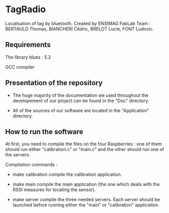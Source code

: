 TagRadio
========

Localisation of tag by bluetooth.
Created by ENSIMAG FabLab Team : BERTAULD Thomas, BIANCHERI Cédric, BRELOT Lucie, FONT Ludovic.

Requirements 
------------

The library bluez : 5.2

GCC compiler



Presentation of the repository
------------------------------

* The huge majority of the documentation we used throughout the developement of our project can
  be found in the "Doc" directory.
  
* All of the sources of our software are located in the "Application" directory.

How to run the software
-----------------------

At first, you need to compile the files on the four Raspberries : one of them should run either
"calibration.c" or "main.c" and the other should run one of the servers. 

Compilation commands :

* make calibration compile the calibration application.

* make main compile the main application (the one which deals with the RSSI measures for locating 
  the sensor).
  
* make server compile the three needed servers. Each server should be launched before running either the
  "main" or "calibration" application.


